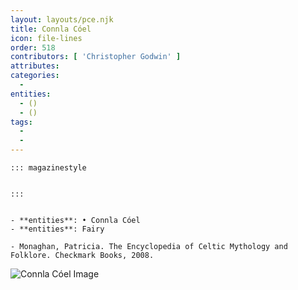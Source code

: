 ```yaml
---
layout: layouts/pce.njk
title: Connla Cóel
icon: file-lines
order: 518
contributors: [ 'Christopher Godwin' ]
attributes:
categories:
  - 
entities:
  - ()
  - ()
tags:
  - 
  - 
---
```

``` tab [group1:Info]
::: magazinestyle


:::
```
``` tab [group1:Attributes]
```
``` tab [group1:Entities]
- **entities**: • Connla Cóel
- **entities**: Fairy
```
``` tab [group1:Sources]
- Monaghan, Patricia. The Encyclopedia of Celtic Mythology and Folklore. Checkmark Books, 2008.
```
![Connla Cóel Image]([None])
